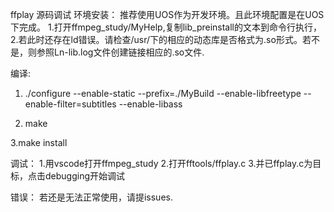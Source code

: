 ffplay 源码调试
环境安装：
推荐使用UOS作为开发环境。且此环境配置是在UOS下完成。
1.打开ffmpeg_study/MyHelp,复制lib_preinstall的文本到命令行执行，
2.若此时还存在ld错误。请检查/usr/下的相应的动态库是否格式为.so形式。若不是，则参照Ln-lib.log文件创建链接相应的.so文件.

编译:
1.  ./configure --enable-static --prefix=./MyBuild --enable-libfreetype --enable-filter=subtitles --enable-libass

2.  make

3.make install

调试：
1.用vscode打开ffmpeg_study
2.打开fftools/ffplay.c
3.并已ffplay.c为目标，点击debugging开始调试

错误：
若还是无法正常使用，请提issues.
